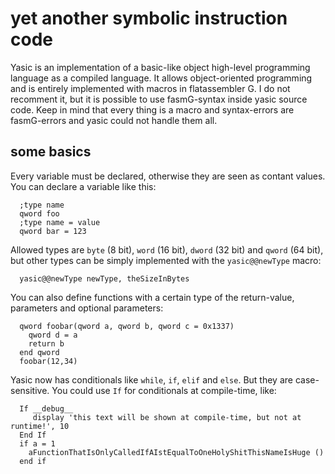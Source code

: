 yet another symbolic instruction code
=====================================

Yasic is an implementation of a basic-like object high-level programming language as a compiled language.
It allows object-oriented programming and is entirely implemented with macros in flatassembler G.
I do not recomment it, but it is possible to use fasmG-syntax inside yasic source code.
Keep in mind that every thing is a macro and syntax-errors are fasmG-errors and yasic could not handle them all.

some basics
-----------

Every variable must be declared, otherwise they are seen as contant values.
You can declare a variable like this:
```
  ;type name
  qword foo
  ;type name = value
  qword bar = 123
```

Allowed types are `byte` (8 bit), `word` (16 bit), `dword` (32 bit) and `qword` (64 bit), but other types can be simply implemented with the `yasic@@newType` macro:
```
  yasic@@newType newType, theSizeInBytes
```

You can also define functions with a certain type of the return-value, parameters and optional parameters:
```
  qword foobar(qword a, qword b, qword c = 0x1337)
    qword d = a
    return b
  end qword
  foobar(12,34)
```

Yasic now has conditionals like `while`, `if`, `elif` and `else`.
But they are case-sensitive. You could use `If`  for conditionals at compile-time, like:
```
  If __debug__
     display 'this text will be shown at compile-time, but not at runtime!', 10
  End If
  if a = 1
    aFunctionThatIsOnlyCalledIfAIstEqualToOneHolyShitThisNameIsHuge ()
  end if
```
